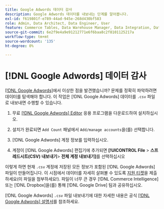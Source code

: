 ```yaml
---
title: Google Adwords 데이터 감사
description: Google Adwords 데이터를 내보내는 단계를 알아봅니다.
exl-id: f619801f-e789-44ad-945e-268d430bf583
role: Admin, Data Architect, Data Engineer, User
feature: Commerce Tables, Data Warehouse Manager, Data Integration, Data Import/Export
source-git-commit: 6e2f9e4a9e91212771e6f6baa8c2f8101125217a
workflow-type: tm+mt
source-wordcount: '135'
ht-degree: 0%

---
```


# [!DNL Google Adwords] 데이터 감사

[[!DNL Google Adwords]](../integrations/google-adwords.md)에서 이상한 점을 발견했습니까? 문제를 정확히 파악하려면 데이터를 탐색해야 합니다. 이 작업은 [!DNL Google Adwords] 데이터를 `.csv` 파일로 내보내면 수행할 수 있습니다.

1. 무료 [[!DNL Google Adwords] Editor](https://ads.google.com/home/tools/ads-editor/) 응용 프로그램을 다운로드하여 설치하십시오.

1. 설치가 완료되면 `Add Count` 패널에서 `Add/manage accounts`을(를) 선택합니다.

1. [!DNL Google Adwords] 계정 정보를 입력하십시오.

1. 계정이 [!DNL Google Adwords] 편집기에 추가되면 **[!UICONTROL File** > **&#x200B;스프레드시트(CSV) 내보내기&#x200B;**> **전체 계정 내보내기]**&#x200B;를 선택하십시오

이렇게 하면 현재 `.csv` 계정에 저장된 모든 정보가 포함된 [!DNL Google Adwords] 파일이 만들어집니다. 이 시점에서 데이터를 자세히 살펴볼 수 있도록 [지원 티켓](https://experienceleague.adobe.com/docs/commerce-knowledge-base/kb/troubleshooting/miscellaneous/mbi-service-policies.html)을 제출하세요(이 파일을 첨부하세요!). 파일이 너무 큰 경우 [!DNL Commerce Intelligence] 또는 [!DNL Dropbox]을(를) 통해 [!DNL Google Drive] 팀과 공유하십시오.

[!DNL Google Adwords] `.csv` 파일 내보내기에 대한 자세한 내용은 공식 [[!DNL Google Adwords] 설명서](https://support.google.com/google-ads/editor/answer/38657?hl=en)를 참조하세요.
